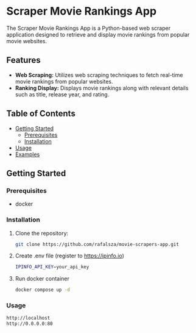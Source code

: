 # Scraper Movie Rankings App

The Scraper Movie Rankings App is a Python-based web scraper application designed to retrieve and display movie rankings from popular movie websites.

## Features

- **Web Scraping:** Utilizes web scraping techniques to fetch real-time movie rankings from popular websites.
- **Ranking Display:** Displays movie rankings along with relevant details such as title, release year, and rating.

## Table of Contents

- [Getting Started](#getting-started)
  - [Prerequisites](#prerequisites)
  - [Installation](#installation)
- [Usage](#usage)
- [Examples](#examples)

## Getting Started

### Prerequisites

- docker

### Installation

1. Clone the repository:

   ```bash
   git clone https://github.com/rafalsza/movie-scrapers-app.git

2. Create .env file (register to https://ipinfo.io)

    ```bash
   IPINFO_API_KEY=your_api_key
3. Run docker container

    ```bash
   docker compose up -d

### Usage

   ```bash
   http://localhost
   http://0.0.0.0:80